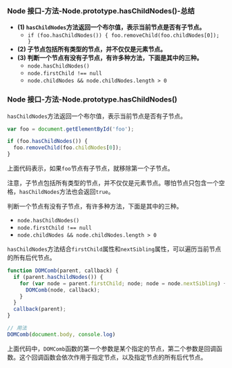 ### Node 接口-方法-Node.prototype.hasChildNodes()-总结

- **(1) `hasChildNodes`方法返回一个布尔值，表示当前节点是否有子节点。**
  - `if (foo.hasChildNodes()) { foo.removeChild(foo.childNodes[0]); }`
- **(2) 子节点包括所有类型的节点，并不仅仅是元素节点。**
- **(3) 判断一个节点有没有子节点，有许多种方法，下面是其中的三种。**
  - `node.hasChildNodes()`
  - `node.firstChild !== null`
  - `node.childNodes && node.childNodes.length > 0`

### Node 接口-方法-Node.prototype.hasChildNodes()

`hasChildNodes`方法返回一个布尔值，表示当前节点是否有子节点。

```javascript
var foo = document.getElementById('foo');

if (foo.hasChildNodes()) {
  foo.removeChild(foo.childNodes[0]);
}
```

上面代码表示，如果`foo`节点有子节点，就移除第一个子节点。

注意，子节点包括所有类型的节点，并不仅仅是元素节点。哪怕节点只包含一个空格，`hasChildNodes`方法也会返回`true`。

判断一个节点有没有子节点，有许多种方法，下面是其中的三种。

- `node.hasChildNodes()`
- `node.firstChild !== null`
- `node.childNodes && node.childNodes.length > 0`

`hasChildNodes`方法结合`firstChild`属性和`nextSibling`属性，可以遍历当前节点的所有后代节点。

```javascript
function DOMComb(parent, callback) {
  if (parent.hasChildNodes()) {
    for (var node = parent.firstChild; node; node = node.nextSibling) {
      DOMComb(node, callback);
    }
  }
  callback(parent);
}

// 用法
DOMComb(document.body, console.log)
```

上面代码中，`DOMComb`函数的第一个参数是某个指定的节点，第二个参数是回调函数。这个回调函数会依次作用于指定节点，以及指定节点的所有后代节点。
